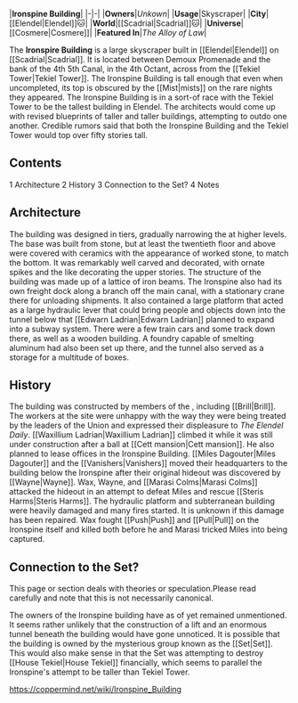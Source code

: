 |**Ironspine Building**|
|-|-|
|**Owners**|*Unkown*|
|**Usage**|Skyscraper|
|**City**|[[Elendel\|Elendel]]🐱︎|
|**World**|[[Scadrial\|Scadrial]]🐱︎|
|**Universe**|[[Cosmere\|Cosmere]]|
|**Featured In**|*The Alloy of Law*|

The **Ironspire Building** is a large skyscraper built in [[Elendel\|Elendel]] on [[Scadrial\|Scadrial]]. It is located between Demoux Promenade and the bank of the 4th 5th Canal, in the 4th Octant, across from the [[Tekiel Tower\|Tekiel Tower]]. The Ironspine Building is tall enough that even when uncompleted, its top is obscured by the [[Mist\|mists]] on the rare nights they appeared.
The Ironspine Building is in a sort-of race with the Tekiel Tower to be the tallest building in Elendel. The architects would come up with revised blueprints of taller and taller buildings, attempting to outdo one another. Credible rumors said that both the Ironspine Building and the Tekiel Tower would top over fifty stories tall.

## Contents

1 Architecture
2 History
3 Connection to the Set?
4 Notes


## Architecture
The building was designed in tiers, gradually narrowing the at higher levels. The base was built from stone, but at least the twentieth floor and above were covered with ceramics with the appearance of worked stone, to match the bottom. It was remarkably well carved and decorated, with ornate spikes and the like decorating the upper stories.
The structure of the building was made up of a lattice of iron beams.
The Ironspine also had its own freight dock along a branch off the main canal, with a stationary crane there for unloading shipments. It also contained a large platform that acted as a large hydraulic lever that could bring people and objects down into the tunnel below that [[Edwarn Ladrian\|Edwarn Ladrian]] planned to expand into a subway system. There were a few train cars and some track down there, as well as a wooden building. A foundry capable of smelting aluminum had also been set up there, and the tunnel also served as a storage for a multitude of boxes.

## History
The building was constructed by members of the , including [[Brill\|Brill]]. The workers at the site were unhappy with the way they were being treated by the leaders of the Union and expressed their displeasure to *The Elendel Daily*.
[[Waxillium Ladrian\|Waxillium Ladrian]] climbed it while it was still under construction after a ball at [[Cett mansion\|Cett mansion]]. He also planned to lease offices in the Ironspine Building.
[[Miles Dagouter\|Miles Dagouter]] and the [[Vanishers\|Vanishers]] moved their headquarters to the building below the Ironspine after their original hideout was discovered by [[Wayne\|Wayne]]. Wax, Wayne, and [[Marasi Colms\|Marasi Colms]] attacked the hideout in an attempt to defeat Miles and rescue [[Steris Harms\|Steris Harms]]. The hydraulic platform and subterranean building were heavily damaged and many fires started. It is unknown if this damage has been repaired. Wax fought [[Push\|Push]] and [[Pull\|Pull]] on the Ironspine itself and killed both before he and Marasi tricked Miles into being captured.

## Connection to the Set?
This page or section deals with theories or speculation.Please read carefully and note that this is not necessarily canonical.

The owners of the Ironspine building have as of yet remained unmentioned. It seems rather unlikely that the construction of a lift and an enormous tunnel beneath the building would have gone unnoticed. It is possible that the building is owned by the mysterious group known as the [[Set\|Set]]. This would also make sense in that the Set was attempting to destroy [[House Tekiel\|House Tekiel]] financially, which seems to parallel the Ironspine's attempt to be taller than Tekiel Tower.



https://coppermind.net/wiki/Ironspine_Building